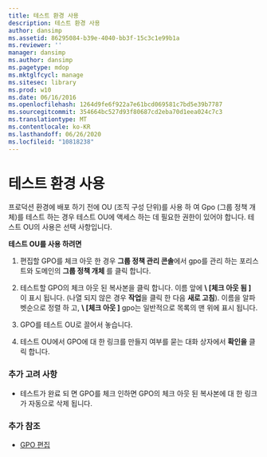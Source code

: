 ```yaml
---
title: 테스트 환경 사용
description: 테스트 환경 사용
author: dansimp
ms.assetid: 86295084-b39e-4040-bb3f-15c3c1e99b1a
ms.reviewer: ''
manager: dansimp
ms.author: dansimp
ms.pagetype: mdop
ms.mktglfcycl: manage
ms.sitesec: library
ms.prod: w10
ms.date: 06/16/2016
ms.openlocfilehash: 1264d9fe6f922a7e61bcd069581c7bd5e39b7787
ms.sourcegitcommit: 354664bc527d93f80687cd2eba70d1eea024c7c3
ms.translationtype: MT
ms.contentlocale: ko-KR
ms.lasthandoff: 06/26/2020
ms.locfileid: "10818238"
---
```

# 테스트 환경 사용


프로덕션 환경에 배포 하기 전에 OU (조직 구성 단위)를 사용 하 여 Gpo (그룹 정책 개체)를 테스트 하는 경우 테스트 OU에 액세스 하는 데 필요한 권한이 있어야 합니다. 테스트 OU의 사용은 선택 사항입니다.

**테스트 OU를 사용 하려면**

1.  편집할 GPO를 체크 아웃 한 경우 **그룹 정책 관리 콘솔**에서 gpo를 관리 하는 포리스트와 도메인의 **그룹 정책 개체** 를 클릭 합니다.

2.  테스트할 GPO의 체크 아웃 된 복사본을 클릭 합니다. 이름 앞에 **\ [체크 아웃 됨 \]** 이 표시 됩니다. (나열 되지 않은 경우 **작업**을 클릭 한 다음 **새로 고침**). 이름을 알파벳순으로 정렬 하 고, **\ [체크 아웃 \]** gpo는 일반적으로 목록의 맨 위에 표시 됩니다.

3.  GPO를 테스트 OU로 끌어서 놓습니다.

4.  테스트 OU에서 GPO에 대 한 링크를 만들지 여부를 묻는 대화 상자에서 **확인을** 클릭 합니다.

### 추가 고려 사항

-   테스트가 완료 되 면 GPO를 체크 인하면 GPO의 체크 아웃 된 복사본에 대 한 링크가 자동으로 삭제 됩니다.

### 추가 참조

-   [GPO 편집](editing-a-gpo-agpm30ops.md)

 

 





